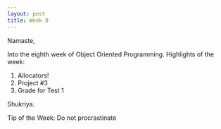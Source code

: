 ```yaml
---
layout: post
title: Week 8
---
```


Namaste,

Into the eighth week of Object Oriented Programming. Highlights of the week:
1. Allocators!
2. Project #3
3. Grade for Test 1


Shukriya.

Tip of the Week: Do not procrastinate